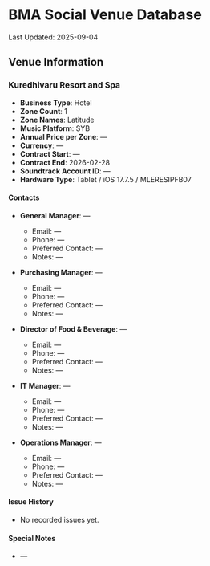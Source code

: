 # BMA Social Venue Database

Last Updated: 2025-09-04

## Venue Information

### Kuredhivaru Resort and Spa
- **Business Type**: Hotel
- **Zone Count**: 1
- **Zone Names**: Latitude
- **Music Platform**: SYB
- **Annual Price per Zone**: —
- **Currency**: —
- **Contract Start**: —
- **Contract End**: 2026-02-28
- **Soundtrack Account ID**: —
- **Hardware Type**: Tablet / iOS 17.7.5 / MLERESIPFB07

#### Contacts
- **General Manager**: —
  - Email: —
  - Phone: —
  - Preferred Contact: —
  - Notes: —

- **Purchasing Manager**: —
  - Email: —
  - Phone: —
  - Preferred Contact: —
  - Notes: —

- **Director of Food & Beverage**: —
  - Email: —
  - Phone: —
  - Preferred Contact: —
  - Notes: —

- **IT Manager**: —
  - Email: —
  - Phone: —
  - Preferred Contact: —
  - Notes: —

- **Operations Manager**: —
  - Email: —
  - Phone: —
  - Preferred Contact: —
  - Notes: —

#### Issue History
- No recorded issues yet.

#### Special Notes
- —
